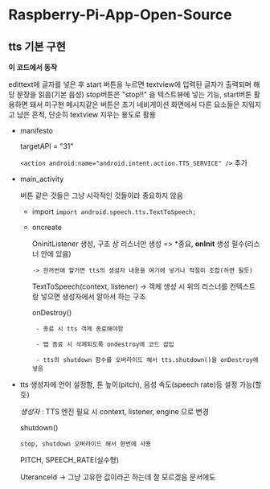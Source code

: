 # Raspberry-Pi-App-Open-Source

## tts 기본 구현
__이 코드에서 동작__

edittext에 글자를 넣은 후 start 버튼을 누르면 textview에 입력된 글자가 출력되며 해당 문장을 읽음(기본 음성)
stop버튼은 "stop!!" 을 텍스트뷰에 넣는 기능, start버튼 활용하면 돼서 미구현
메시지같은 버튼은 초기 네비게이션 화면에서 다른 요소들은 지워지고 남은 흔적, 단순히 textview 지우는 용도로 활용 

- manifesto
  
  targetAPI = "31"
  
   ``` <action android:name="android.intent.action.TTS_SERVICE" /> ``` 추가

- main_activity

   버튼 같은 것들은 그냥 시각적인 것들이라 중요하지 않음
  - import 
  ```import android.speech.tts.TextToSpeech; ```
  - oncreate
    
    OninitListener 생성,  구조 상 리스너만 생성 => *중요, **onInit** 생성 필수(리스너 안에 있음)
    
        -> 한꺼번에 할거면 tts의 생성자 내용을 여기에 넣거나 적절히 조합(하면 될듯)
    
    TextToSpeech(context, listener)
        -> 객체 생성 시 위의 리스너를 컨텍스트랑 넣으면 생성자에서 알아서 하는 구조

    onDestroy()
    
         - 종료 시 tts 객체 종료해야함
    
         - 앱 종료 시 삭제되도록 ondestroy에 코드 삽입
    
         - tts의 shutdown 함수를 오버라이드 해서 tts.shutdown()을 onDestroy에 넣음
  
- tts
  생성자에 언어 설정함, 톤 높이(pitch), 음성 속도(speech rate)등 설정 가능(할듯)
  
  _생성자_ : TTS 엔진 필요 시 context, listener, engine 으로 변경

  shutdown()

      stop, shutdown 오버라이드 해서 한번에 사용
  
  PITCH, SPEECH_RATE(실수형)
  
  UteranceId -> 그냥 고유한 값이라곤 하는데 잘 모르겠음 문서에도 

